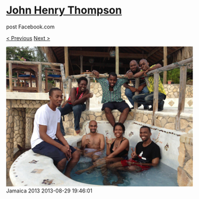 # [John Henry Thompson](../README.md)
post Facebook.com

[< Previous](2013-08-29-32.md) [Next >](2013-08-29-34.md)

[![](../media/2013-08-29/Jamaica-2044.jpg)](../README.md)
Jamaica 2013
2013-08-29 19:46:01